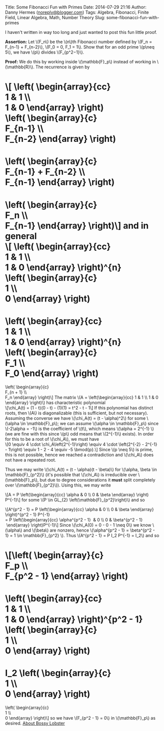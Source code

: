 Title: Some Fibonacci Fun with Primes
Date: 2014-07-29 21:16
Author: Danny Hermes (noreply@blogger.com)
Tags: Algebra, Fibonacci, Finite Field, Linear Algebra, Math, Number Theory
Slug: some-fibonacci-fun-with-primes

I haven't written in way too long and just wanted to post this fun
little proof.  
  
**Assertion:** Let \\(F\_n\\) be the \\(n\\)th Fibonacci number defined
by \\(F\_n = F\_{n-1} + F\_{n-2}\\), \\(F\_0 = 0, F\_1 = 1\\). Show that
for an odd prime \\(p\\neq 5\\), we have \\(p\\) divides
\\(F\_{p\^2−1}\\).  
  
**Proof:** We do this by working inside \\(\\mathbb{F}\_p\\) instead of
working in \\(\\mathbb{R}\\). The recurrence is given by  
  
\\[ \\left( \\begin{array}{cc}  
1 & 1 \\\\  
1 & 0 \\end{array} \\right)  
\\left( \\begin{array}{c}  
F\_{n-1} \\\\  
F\_{n-2} \\end{array} \\right)  
=  
\\left( \\begin{array}{c}  
F\_{n-1} + F\_{n-2} \\\\  
F\_{n-1} \\end{array} \\right)  
=  
\\left( \\begin{array}{c}  
F\_n \\\\  
F\_{n-1} \\end{array} \\right)\\] and in general  
\\[ \\left( \\begin{array}{cc}  
1 & 1 \\\\  
1 & 0 \\end{array} \\right)\^{n}  
\\left( \\begin{array}{c}  
1 \\\\  
0 \\end{array} \\right)  
=  
\\left( \\begin{array}{cc}  
1 & 1 \\\\  
1 & 0 \\end{array} \\right)\^{n}  
\\left( \\begin{array}{c}  
F\_1 \\\\  
F\_0 \\end{array} \\right)  
=  
\\left( \\begin{array}{c}  
F\_{n + 1} \\\\  
F\_n \\end{array} \\right)\\] The matrix \\(A =
\\left(\\begin{array}{cc} 1 & 1 \\\\ 1 & 0 \\end{array} \\right)\\) has
characteristic polynomial  
\\[\\chi\_A(t) = (1 - t)(0 - t) - (1)(1) = t\^2 - t - 1\\] If this
polynomial has distinct roots, then \\(A\\) is diagonalizable (this is
sufficient, but not necessary). Assuming the converse we have
\\(\\chi\_A(t) = (t - \\alpha)\^2\\) for some \\(\\alpha \\in
\\mathbb{F}\_p\\); we can assume \\(\\alpha \\in \\mathbb{F}\_p\\) since
\\(-2\\alpha = -1\\) is the coefficient of \\(t\\), which means
\\(\\alpha = 2\^{-1} \\) (we are fine with this since \\(p\\) odd means
that \\(2\^{-1}\\) exists). In order for this to be a root of
\\(\\chi\_A\\), we must have  
\\[0 \\equiv 4 \\cdot \\chi\_A\\left(2\^{-1}\\right) \\equiv 4 \\cdot
\\left(2\^{-2} - 2\^{-1} - 1\\right) \\equiv 1 - 2 - 4 \\equiv -5
\\bmod{p}.\\] Since \\(p \\neq 5\\) is prime, this is not possible,
hence we reached a contradiction and \\(\\chi\_A\\) does not have a
repeated root.  
  
Thus we may write \\(\\chi\_A(t) = (t - \\alpha)(t - \\beta)\\) for
\\(\\alpha, \\beta \\in \\mathbb{F}\_{p\^2}\\) (it's possible that
\\(\\chi\_A\\) is irreducible over \\(\\mathbb{F}\_p\\), but due to
degree considerations it **must** split completely over
\\(\\mathbb{F}\_{p\^2}\\)). Using this, we may write  
  
\\[A = P \\left(\\begin{array}{cc} \\alpha & 0 \\\\ 0 & \\beta
\\end{array} \\right) P\^{-1}\\] for some \\(P \\in GL\_{2}
\\left(\\mathbb{F}\_{p\^2}\\right)\\) and so  
  
\\[A\^{p\^2 - 1} = P \\left(\\begin{array}{cc} \\alpha & 0 \\\\ 0 &
\\beta \\end{array} \\right)\^{p\^2 - 1} P\^{-1}  
= P \\left(\\begin{array}{cc} \\alpha\^{p\^2 - 1}  & 0 \\\\ 0 &
\\beta\^{p\^2 - 1}  \\end{array} \\right)P\^{-1}\\] Since \\(\\chi\_A(0)
= 0 - 0 - 1 \\neq 0\\) we know \\(\\alpha\\) and \\(\\beta\\) are
nonzero, hence \\(\\alpha\^{p\^2 - 1} = \\beta\^{p\^2 - 1} = 1 \\in
\\mathbb{F}\_{p\^2} \\). Thus \\(A\^{p\^2 - 1} = P I\_2 P\^{-1} =
I\_2\\) and so  
  
\\[\\left( \\begin{array}{c}  
F\_p \\\\  
F\_{p\^2 - 1} \\end{array} \\right)  
=  
\\left( \\begin{array}{cc}  
1 & 1 \\\\  
1 & 0 \\end{array} \\right)\^{p\^2 - 1}  
\\left( \\begin{array}{c}  
1 \\\\  
0 \\end{array} \\right)  
=  
I\_2 \\left( \\begin{array}{c}  
1 \\\\  
0 \\end{array} \\right)  
=  
\\left( \\begin{array}{c}  
1 \\\\  
0 \\end{array} \\right)\\] so we have \\(F\_{p\^2 - 1} = 0\\) in
\\(\\mathbb{F}\_p\\) as desired. [About Bossy
Lobster](https://profiles.google.com/114760865724135687241)
